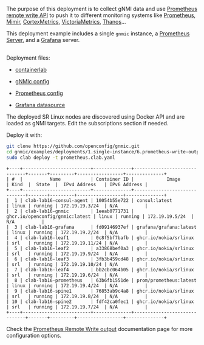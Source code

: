 The purpose of this deployment is to collect gNMI data and use [Prometheus remote write API](https://grafana.com/blog/2019/03/25/whats-new-in-prometheus-2.8-wal-based-remote-write/) to push it to different monitoring systems like [Prometheus](https://prometheus.io), [Mimir](https://grafana.com/oss/mimir/), [CortexMetrics](https://cortexmetrics.io/), [VictoriaMetrics](https://victoriametrics.com/), [Thanos](https://thanos.io/)...

This deployment example includes a single `gnmic` instance, a [Prometheus Server](https://prometheus.io/), and a [Grafana](https://grafana.com/docs/) server.

<div class="mxgraph" style="max-width:100%;border:1px solid transparent;margin:0 auto; display:block;" data-mxgraph="{&quot;page&quot;:5,&quot;zoom&quot;:1.4,&quot;highlight&quot;:&quot;#0000ff&quot;,&quot;nav&quot;:true,&quot;check-visible-state&quot;:true,&quot;resize&quot;:true,&quot;url&quot;:&quot;https://raw.githubusercontent.com/openconfig/gnmic/diagrams/diagrams/clab_deployments.drawio&quot;}"></div>

<script type="text/javascript" src="https://cdn.jsdelivr.net/gh/hellt/drawio-js@main/embed2.js?&fetch=https%3A%2F%2Fraw.githubusercontent.com%2Fkarimra%2Fgnmic%2Fdiagrams%2Fclab_deployments.drawio" async></script>

Deployment files:

- [containerlab](https://github.com/openconfig/gnmic/blob/main/examples/deployments/1.single-instance/6.prometheus-write-output/containerlab/prom_write.clab.yaml)

- [gNMIc config](https://github.com/openconfig/gnmic/blob/main/examples/deployments/1.single-instance/6.prometheus-write-output/containerlab/gnmic.yaml)

- [Prometheus config](https://github.com/openconfig/gnmic/blob/main/examples/deployments/1.single-instance/6.prometheus-write-output/containerlab/prometheus/prometheus.yaml)

- [Grafana datasource](https://github.com/openconfig/gnmic/blob/main/examples/deployments/1.single-instance/6.prometheus-write-output/containerlab/grafana/datasources/datasource.yaml)

The deployed SR Linux nodes are discovered using Docker API and are loaded as gNMI targets.
Edit the subscriptions section if needed.

Deploy it with:

```bash
git clone https://github.com/openconfig/gnmic.git
cd gnmic/examples/deployments/1.single-instance/6.prometheus-write-output/containerlab
sudo clab deploy -t prometheus.clab.yaml
```

```text
+----+-------------------------+--------------+------------------------------+-------+---------+-----------------+--------------+
| #  |          Name           | Container ID |            Image             | Kind  |  State  |  IPv4 Address   | IPv6 Address |
+----+-------------------------+--------------+------------------------------+-------+---------+-----------------+--------------+
|  1 | clab-lab16-consul-agent | 10054b55e722 | consul:latest                | linux | running | 172.19.19.3/24  | N/A          |
|  2 | clab-lab16-gnmic        | 1eeab0771731 | ghcr.io/openconfig/gnmic:latest | linux | running | 172.19.19.5/24  | N/A          |
|  3 | clab-lab16-grafana      | fd09146937ef | grafana/grafana:latest       | linux | running | 172.19.19.2/24  | N/A          |
|  4 | clab-lab16-leaf1        | 0c8f5bf7bafb | ghcr.io/nokia/srlinux        | srl   | running | 172.19.19.11/24 | N/A          |
|  5 | clab-lab16-leaf2        | a33868bef0a3 | ghcr.io/nokia/srlinux        | srl   | running | 172.19.19.9/24  | N/A          |
|  6 | clab-lab16-leaf3        | 3fb3b459cd48 | ghcr.io/nokia/srlinux        | srl   | running | 172.19.19.10/24 | N/A          |
|  7 | clab-lab16-leaf4        | bb2cbc064b05 | ghcr.io/nokia/srlinux        | srl   | running | 172.19.19.6/24  | N/A          |
|  8 | clab-lab16-prometheus   | 63b6fb1551de | prom/prometheus:latest       | linux | running | 172.19.19.4/24  | N/A          |
|  9 | clab-lab16-spine1       | 76853ab9c4a8 | ghcr.io/nokia/srlinux        | srl   | running | 172.19.19.8/24  | N/A          |
| 10 | clab-lab16-spine2       | fdf42ca0fec1 | ghcr.io/nokia/srlinux        | srl   | running | 172.19.19.7/24  | N/A          |
+----+-------------------------+--------------+------------------------------+-------+---------+-----------------+--------------+
```

Check the [Prometheus Remote Write output](../../../user_guide/outputs/prometheus_write_output.md) documentation page for more configuration options.
